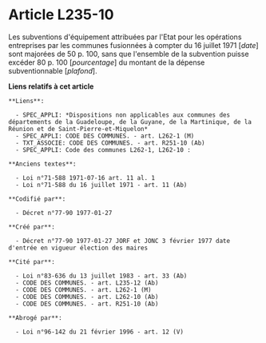 # Article L235-10

Les subventions d'équipement attribuées par l'Etat pour les opérations entreprises par les communes fusionnées à compter du
16 juillet 1971 [*date*] sont majorées de 50 p. 100, sans que l'ensemble de la subvention puisse excéder 80 p. 100
[*pourcentage*] du montant de la dépense subventionnable [*plafond*].

**Liens relatifs à cet article**

	**Liens**:

	  - SPEC_APPLI: *Dispositions non applicables aux communes des départements de la Guadeloupe, de la Guyane, de la Martinique, de la Réunion et de Saint-Pierre-et-Miquelon*
	  - SPEC_APPLI: CODE DES COMMUNES. - art. L262-1 (M)
	  - TXT_ASSOCIE: CODE DES COMMUNES. - art. R251-10 (Ab)
	  - SPEC_APPLI: Code des communes L262-1, L262-10 :

	**Anciens textes**:

	  - Loi n°71-588 1971-07-16 art. 11 al. 1
	  - Loi n°71-588 du 16 juillet 1971 - art. 11 (Ab)

	**Codifié par**:

	  - Décret n°77-90 1977-01-27

	**Créé par**:

	  - Décret n°77-90 1977-01-27 JORF et JONC 3 février 1977 date d'entrée en vigueur élection des maires

	**Cité par**:

	  - Loi n°83-636 du 13 juillet 1983 - art. 33 (Ab)
	  - CODE DES COMMUNES. - art. L235-12 (Ab)
	  - CODE DES COMMUNES. - art. L262-1 (M)
	  - CODE DES COMMUNES. - art. L262-10 (Ab)
	  - CODE DES COMMUNES. - art. R251-10 (Ab)

	**Abrogé par**:

	  - Loi n°96-142 du 21 février 1996 - art. 12 (V)
